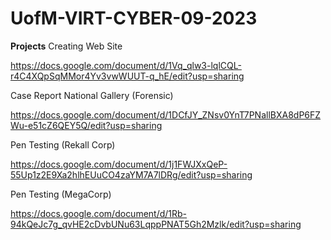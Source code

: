 # UofM-VIRT-CYBER-09-2023
**Projects**
Creating Web Site 

https://docs.google.com/document/d/1Vq_qlw3-lqlCQL-r4C4XQpSqMMor4Yv3vwWUUT-q_hE/edit?usp=sharing

Case Report National Gallery (Forensic)

https://docs.google.com/document/d/1DCfJY_ZNsv0YnT7PNallBXA8dP6FZWu-e51cZ6QEY5Q/edit?usp=sharing

Pen Testing (Rekall Corp)

https://docs.google.com/document/d/1j1FWJXxQeP-55Up1z2E9Xa2hlhEUuCO4zaYM7A7lDRg/edit?usp=sharing

Pen Testing (MegaCorp)

https://docs.google.com/document/d/1Rb-94kQeJc7g_qvHE2cDvbUNu63LqppPNAT5Gh2Mzlk/edit?usp=sharing
